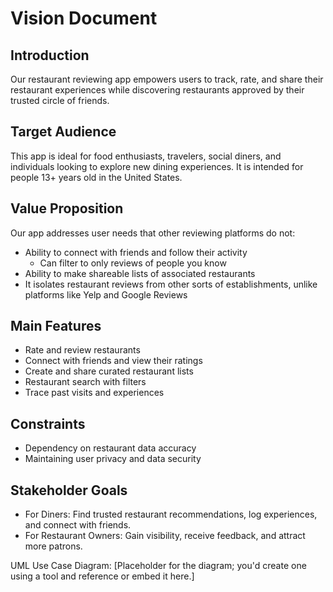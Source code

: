 # Vision Document

## Introduction

Our restaurant reviewing app empowers users to track, rate, and share their restaurant experiences while discovering restaurants approved by their trusted circle of friends.

## Target Audience

This app is ideal for food enthusiasts, travelers, social diners, and individuals looking to explore new dining experiences. It is intended for people 13+ years old in the United States.

## Value Proposition
Our app addresses user needs that other reviewing platforms do not:
* Ability to connect with friends and follow their activity
  * Can filter to only reviews of people you know
* Ability to make shareable lists of associated restaurants
* It isolates restaurant reviews from other sorts of establishments, unlike platforms like Yelp and Google Reviews

## Main Features
* Rate and review restaurants
* Connect with friends and view their ratings
* Create and share curated restaurant lists
* Restaurant search with filters
* Trace past visits and experiences

## Constraints

* Dependency on restaurant data accuracy
* Maintaining user privacy and data security

## Stakeholder Goals

* For Diners: Find trusted restaurant recommendations, log experiences, and connect with friends.
* For Restaurant Owners: Gain visibility, receive feedback, and attract more patrons.

UML Use Case Diagram: [Placeholder for the diagram; you'd create one using a tool and reference or embed it here.]